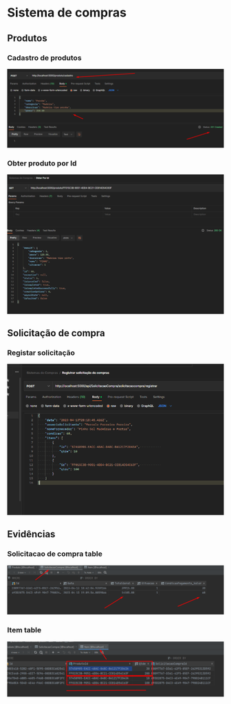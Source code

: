 # Sistema de compras

## Produtos

### Cadastro de produtos
<p align="center">
  <img src="images/CadastroDeProdutos.png" width="550"/>
</p>


### Obter produto por Id
<p align="center">
  <img src="images/ObterProdutoPorId.png" width="550"/>
</p>


## Solicitação de compra


### Registar solicitação
<p align="center">
  <img src="images/RegistarSolicitacaoCompra.png" width="550"/>
</p>











## Evidências


### Solicitacao de compra table
<p align="center">
  <img src="images/Evidencia1.png" width="550"/>
</p>


### Item table
<p align="center">
  <img src="images/Evidencia2.png" width="550"/>
</p>

